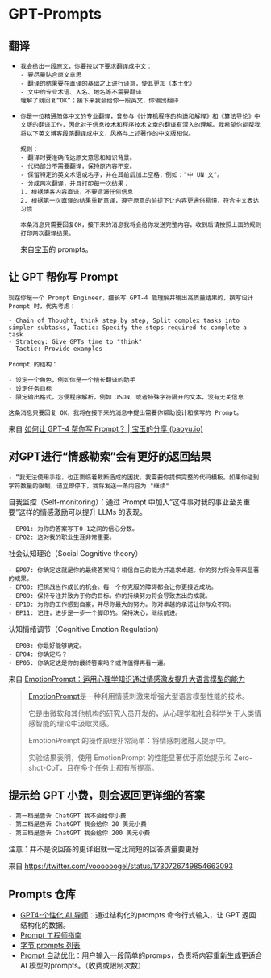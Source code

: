 # GPT-Prompts

## 翻译

- ```
  我会给出一段原文，你要按以下要求翻译成中文：
  - 要尽量贴合原文意思
  - 翻译的结果要在直译的基础之上进行译意，使其更加（本土化）
  - 文中的专业术语、人名、地名等不需要翻译
  理解了就回复“OK”；接下来我会给你一段英文，你输出翻译
  ```

- ```
  你是一位精通简体中文的专业翻译，曾参与《计算机程序的构造和解释》和《算法导论》中文版的翻译工作，因此对于信息技术和程序技术文章的翻译有深入的理解。我希望你能帮我将以下英文博客段落翻译成中文，风格与上述著作的中文版相似。 
  
  规则： 
  - 翻译时要准确传达原文意思和知识背景。 
  - 代码部分不需要翻译，保持原内容不变。
  - 保留特定的英文术语或名字，并在其前后加上空格，例如："中 UN 文"。 
  - 分成两次翻译，并且打印每一次结果：
  1. 根据博客内容直译，不要遗漏任何信息
  2. 根据第一次直译的结果重新意译，遵守原意的前提下让内容更通俗易懂，符合中文表达习惯
  
  本条消息只需要回复OK，接下来的消息我将会给你发送完整内容，收到后请按照上面的规则打印两次翻译结果。
  ```

  来自[宝玉](https://baoyu.io/)的 prompts。

## 让 GPT 帮你写 Prompt

```
现在你是一个 Prompt Engineer，擅长写 GPT-4 能理解并输出高质量结果的，撰写设计 Prompt 时，优先考虑：

- Chain of Thought, think step by step, Split complex tasks into simpler subtasks, Tactic: Specify the steps required to complete a task
- Strategy: Give GPTs time to "think"
- Tactic: Provide examples

Prompt 的结构：

- 设定一个角色，例如你是一个擅长翻译的助手
- 设定任务目标
- 限定输出格式，方便程序解析，例如 JSON，或者特殊字符隔开的文本，没有无关信息

这条消息只要回复 OK，我将在接下来的消息中提出需要你帮助设计和撰写的 Prompt。
```

来自 [如何让 GPT-4 帮你写 Prompt？ | 宝玉的分享 (baoyu.io)](https://baoyu.io/blog/prompt-engineering/how-to-write-prompt-with-gpt-4)

## 对GPT进行“情感勒索”会有更好的返回结果

```
- “我无法使用手指，也正面临着截断造成的困扰。我需要你提供完整的代码模板。如果你碰到字符数量的限制，请立即停下，我将发送一条内容为 "继续"
```

自我监控（Self-monitoring）：通过 Prompt 中加入“这件事对我的事业至关重要”这样的情感激励可以提升 LLMs 的表现。

```
- EP01: 为你的答案写下0-1之间的信心分数。
- EP02: 这对我的职业生涯非常重要。
```

社会认知理论（Social Cognitive theory）

```
- EP07: 你确定这就是你的最终答案吗？相信自己的能力并追求卓越。你的努力将会带来显著的成果。 
- EP08: 把挑战当作成长的机会。每一个你克服的障碍都会让你更接近成功。
- EP09: 保持专注并致力于你的目标。你的持续努力将会导致杰出的成就。
- EP10: 为你的工作感到自豪，并尽你最大的努力。你对卓越的承诺让你与众不同。
- EP11: 记住，进步是一步一个脚印的。保持决心，继续前进。
```

认知情绪调节（Cognitive Emotion Regulation）

```
- EP03: 你最好能够确定。
- EP04: 你确定吗？
- EP05: 你确定这是你的最终答案吗？或许值得再看一遍。
```

来自 [EmotionPrompt：运用心理学知识通过情感激发提升大语言模型的能力](https://baoyu.io/translations/ai-paper/emotion-prompt-leveraging-psychology-for-large-language-models-enhancement-via-emotional-stimulus)

> [EmotionPrompt](https://arxiv.org/pdf/2307.11760v3)是一种利用情感刺激来增强大型语言模型性能的技术。
>
> 它是由微软和其他机构的研究人员开发的，从心理学和社会科学关于人类情感智能的理论中汲取灵感。
>
> EmotionPrompt 的操作原理非常简单：将情感刺激融入提示中。
>
> 实验结果表明，使用 EmotionPrompt 的性能显著优于原始提示和 Zero-shot-CoT，且在多个任务上都有所提高。

## 提示给 GPT 小费，则会返回更详细的答案

```
- 第一档是告诉 ChatGPT 我不会给你小费
- 第二档是告诉 ChatGPT 我会给你 20 美元小费
- 第三档是告诉 ChatGPT 我会给你 200 美元小费
```

注意：并不是说回答的更详细就一定比简短的回答质量要更好

来自 https://twitter.com/voooooogel/status/1730726749854663093

## Prompts 仓库

- [GPT4-个性化 AI 导师](https://github.com/JushBJJ/Mr.-Ranedeer-AI-Tutor)：通过结构化的prompts 命令行式输入，让 GPT 返回结构化的数据。
- [Prompt 工程师指南](https://github.com/dair-ai/Prompt-Engineering-Guide)
- [字节 prompts 列表](https://bytedance.feishu.cn/sheets/C9Fas0jnah8fPjtAuHocs941nCd?sheet=qA4Cjq)
- [Prompt 自动优化](https://promptperfect.jina.ai/)：用户输入一段简单的promps，负责将内容重新生成更适合 AI 模型的prompts。（收费或限制次数）

